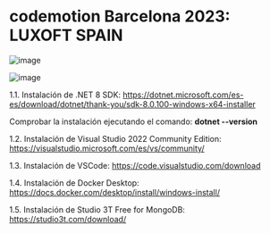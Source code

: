 # codemotion Barcelona 2023: LUXOFT SPAIN

![image](https://github.com/luiscoco/codemotion-Barcelona-2023-public-repo/assets/32194879/0b3f80ff-8ac7-403e-a972-da31ea337fcf)

![image](https://github.com/luiscoco/codemotion-Barcelona-2023-public-repo/assets/32194879/afeaa29f-6f25-44c5-8558-666501c7a73e)

1.1. Instalación de .NET 8 SDK: https://dotnet.microsoft.com/es-es/download/dotnet/thank-you/sdk-8.0.100-windows-x64-installer
       
Comprobar la instalación ejecutando el comando: **dotnet --version**

1.2. Instalación de Visual Studio 2022 Community Edition: https://visualstudio.microsoft.com/es/vs/community/

1.3. Instalación de VSCode: https://code.visualstudio.com/download

1.4. Instalación de Docker Desktop: https://docs.docker.com/desktop/install/windows-install/

1.5. Instalación de Studio 3T Free for MongoDB: https://studio3t.com/download/

